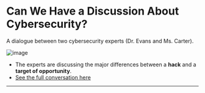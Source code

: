 # Can We Have a Discussion About Cybersecurity? 

A dialogue between two cybersecurity experts (Dr. Evans and Ms. Carter).
  
![image](https://github.com/user-attachments/assets/bc8da7f5-b8a6-4e6d-b2c5-0db23cfc8aa8)


  
  - The experts are discussing the major differences between a **hack** and a **target of opportunity**.
  - [See the full conversation here](https://docs.google.com/document/d/1EHQQYalZwoYDykChPZIIDXI5Ln3NmpQFi51YNXrXxBw/edit?tab=t.0)
    
---
    





